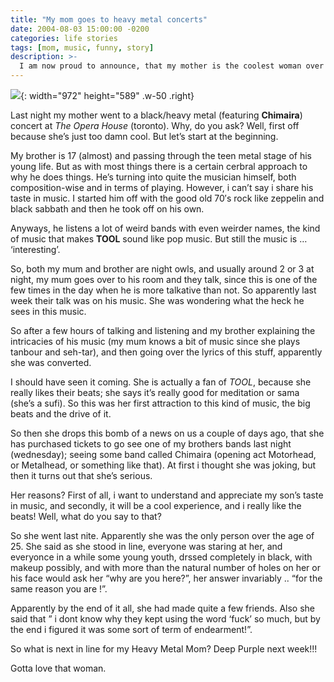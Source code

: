 ```yaml
---
title: "My mom goes to heavy metal concerts"
date: 2004-08-03 15:00:00 -0200
categories: life stories
tags: [mom, music, funny, story]
description: >-
  I am now proud to announce, that my mother is the coolest woman over the age of 50 in Toronto.
---
```


![](https://pm1.narvii.com/6827/b45b68ec70f096362a17c2c7356a9ec618cb3d84v2_hq.jpg){: width="972" height="589" .w-50 .right}

Last night my mother went to a black/heavy metal (featuring **Chimaira**) concert at *The Opera House* (toronto). Why, do you ask? Well, first off because she’s just too damn cool. But let’s start at the beginning.

My brother is 17 (almost) and passing through the teen metal stage of his young life. But as with most things there is a certain cerbral approach to why he does things. He’s turning into quite the musician himself, both composition-wise and in terms of playing. However, i can’t say i share his taste in music. I started him off with the good old 70′s rock like zeppelin and black sabbath and then he took off on his own.

Anyways, he listens a lot of weird bands with even weirder names, the kind of music that makes **TOOL** sound like pop music. But still the music is … ‘interesting’.

So, both my mum and brother are night owls, and usually around 2 or 3 at night, my mum goes over to his room and they talk, since this is one of the few times in the day when he is more talkative than not. So apparently last week their talk was on his music. She was wondering what the heck he sees in this music.

So after a few hours of talking and listening and my brother explaining the intricacies of his music (my mum knows a bit of music since she plays tanbour and seh-tar), and then going over the lyrics of this stuff, apparently she was converted.

I should have seen it coming. She is actually a fan of *TOOL*, because she really likes their beats; she says it’s really good for meditation or sama (she’s a sufi). So this was her first attraction to this kind of music, the big beats and the drive of it.

So then she drops this bomb of a news on us a couple of days ago, that she has purchased tickets to go see one of my brothers bands last night (wednesday); seeing some band called Chimaira (opening act Motorhead, or Metalhead, or something like that). At first i thought she was joking, but then it turns out that she’s serious.

Her reasons? First of all, i want to understand and appreciate my son’s taste in music, and secondly, it will be a cool experience, and i really like the beats! Well, what do you say to that?

So she went last nite. Apparently she was the only person over the age of 25. She said as she stood in line, everyone was staring at her, and everyonce in a while some young youth, drssed completely in black, with makeup possibly, and with more than the natural number of holes on her or his face would ask her “why are you here?”, her answer invariably .. “for the same reason you are !”.

Apparently by the end of it all, she had made quite a few friends. Also she said that ” i dont know why they kept using the word ‘fuck’ so much, but by the end i figured it was some sort of term of endearment!”.

So what is next in line for my Heavy Metal Mom? Deep Purple next week!!!

Gotta love that woman.
